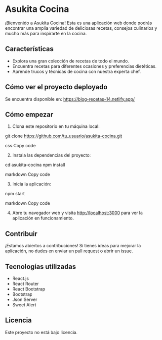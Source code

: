 # Asukita Cocina

¡Bienvenido a Asukita Cocina! Esta es una aplicación web donde podrás encontrar una amplia variedad de deliciosas recetas, consejos culinarios y mucho más para inspirarte en la cocina.

## Características

- Explora una gran colección de recetas de todo el mundo.
- Encuentra recetas para diferentes ocasiones y preferencias dietéticas.
- Aprende trucos y técnicas de cocina con nuestra experta chef.

## Cómo ver el proyecto deployado
Se encuentra disponible en: 
https://blog-recetas-14.netlify.app/

## Cómo empezar

1. Clona este repositorio en tu máquina local:

git clone https://github.com/tu_usuario/asukita-cocina.git

css
Copy code

2. Instala las dependencias del proyecto:

cd asukita-cocina
npm install

markdown
Copy code

3. Inicia la aplicación:

npm start

markdown
Copy code

4. Abre tu navegador web y visita [http://localhost:3000](http://localhost:3000) para ver la aplicación en funcionamiento.

## Contribuir

¡Estamos abiertos a contribuciones! Si tienes ideas para mejorar la aplicación, no dudes en enviar un pull request o abrir un issue.

## Tecnologías utilizadas

- React.js
- React Router
- React Bootstrap
- Bootstrap
- Json Server
- Sweet Alert

## Licencia

Este proyecto no está bajo licencia.
